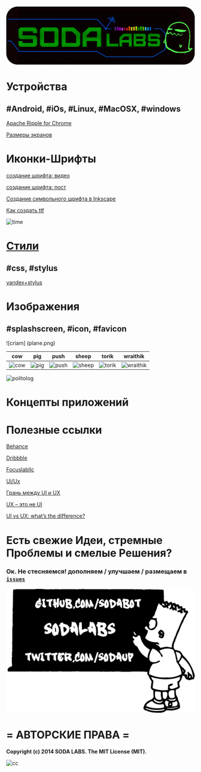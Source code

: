 ![](soda_logo2.png)
# Устройства 

## #Android, #iOs, #Linux, #MacOSX, #windows

[Apache Ripple for Chrome](https://chrome.google.com/webstore/detail/ripple-emulator-beta/geelfhphabnejjhdalkjhgipohgpdnoc)

[Размеры экранов](http://habrahabr.ru/post/169141/)

# Иконки-Шрифты 

[создание шрифта: видео](http://www.youtube.com/watch?v=_KX-e6sijGE)

[создание шрифта: пост](http://www.intridea.com/blog/2012/4/24/symbol-font)

[Создание символьного шрифта в Inkscape](http://ninniah.ru/sozdanie-simvolnogo-shrifta-v-inkscape.html)

[Как создать ttf](http://macnoob.ru/freewrite/kak-sozdat-ttf-shrift-iz-izobrageniy-fontographer/)


![time](https://cloud.githubusercontent.com/assets/3838734/4529324/a9fabc0e-4d76-11e4-96a7-e411a868593d.png)

# [Стили](stylus)
## #css, #stylus

[yandex+stylus](http://habrahabr.ru/company/yandex/blog/169415/)

# Изображения 
## #splashscreen, #icon, #favicon

![criam] (plane.png)

|  cow |   pig   |   push  |  sheep  |  torik  | wraithik|
|-----|---------|---------|---------|---------|---------|
|![cow](https://cloud.githubusercontent.com/assets/3838734/3906124/016e129e-22f0-11e4-9881-0cd580b6ef77.png)     |![pig](https://cloud.githubusercontent.com/assets/3838734/3906126/017abd1e-22f0-11e4-9fa8-72fb4ab64bbe.png)|![push](https://cloud.githubusercontent.com/assets/3838734/3906125/0177b312-22f0-11e4-8d3b-66c523e1a5c8.png)|![sheep](https://cloud.githubusercontent.com/assets/3838734/3906122/01628d84-22f0-11e4-94b9-29238cd6c677.png)|![torik](https://cloud.githubusercontent.com/assets/3838734/3906123/016c7a06-22f0-11e4-8c10-9331103b3072.png)|![wraithik](https://cloud.githubusercontent.com/assets/3838734/3906121/015f4c3c-22f0-11e4-9d87-2071362645a6.png)| 

  ![politolog](https://cloud.githubusercontent.com/assets/3838734/4137877/b76bfc86-338b-11e4-9bc7-8c2394a5e65e.png)


# Концепты приложений


# Полезные ссылки

[Behance](https://www.behance.net/)

[Dribbble](https://dribbble.com/)

[Focuslabllc](http://focuslabllc.com/)

[Ui/Ux](http://www.kasper.by/help/chto-takoe-ux-i-ui-dizain/)

[Грань между UI и UX](http://habrahabr.ru/post/190840/)

[UX – это не UI](http://www.cmsmagazine.ru/library/items/usability/ux-is-not-ui/)

[UI vs UX: what’s the difference?](http://www.webdesignerdepot.com/2012/06/ui-vs-ux-whats-the-difference/)









# Есть свежие Идеи, стремные Проблемы и смелые Решения? 
### Ок. Не стесняемся! дополняем / улучшаем / размещаем в [`issues`](https://github.com/soda-io/UI-UX/issues/new)



![](sodabart.png)

# = АВТОРСКИЕ ПРАВА =

**Copyright (c) 2014 SODA LABS. The MIT License (MIT).**
  
  ![cc](https://cloud.githubusercontent.com/assets/3838734/4271150/c9449722-3cd4-11e4-8655-72ffe56c7dbf.png)

   

